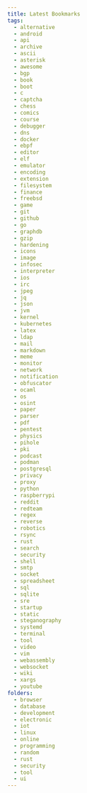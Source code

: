 ```yaml
---
title: Latest Bookmarks
tags:
  - alternative
  - android
  - api
  - archive
  - ascii
  - asterisk
  - awesome
  - bgp
  - book
  - boot
  - c
  - captcha
  - chess
  - comics
  - course
  - debugger
  - dns
  - docker
  - ebpf
  - editor
  - elf
  - emulator
  - encoding
  - extension
  - filesystem
  - finance
  - freebsd
  - game
  - git
  - github
  - go
  - graphdb
  - gzip
  - hardening
  - icons
  - image
  - infosec
  - interpreter
  - ios
  - irc
  - jpeg
  - jq
  - json
  - jvm
  - kernel
  - kubernetes
  - latex
  - ldap
  - mail
  - markdown
  - meme
  - monitor
  - network
  - notification
  - obfuscator
  - ocaml
  - os
  - osint
  - paper
  - parser
  - pdf
  - pentest
  - physics
  - pihole
  - pki
  - podcast
  - podman
  - postgresql
  - privacy
  - proxy
  - python
  - raspberrypi
  - reddit
  - redteam
  - regex
  - reverse
  - robotics
  - rsync
  - rust
  - search
  - security
  - shell
  - smtp
  - socket
  - spreadsheet
  - sql
  - sqlite
  - sre
  - startup
  - static
  - steganography
  - systemd
  - terminal
  - tool
  - video
  - vim
  - webassembly
  - websocket
  - wiki
  - xargs
  - youtube
folders:
  - browser
  - database
  - development
  - electronic
  - iot
  - linux
  - online
  - programming
  - random
  - rust
  - security
  - tool
  - ui
---
```

